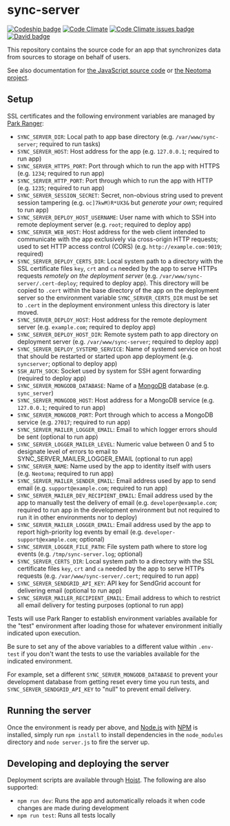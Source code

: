 # sync-server

[![Codeship badge](https://codeship.com/projects/00364600-b0b2-0133-c9a4-72e14e42ee1c/status?branch=master)](https://app.codeship.com/projects/132772)
[![Code Climate](https://codeclimate.com/github/neotoma/sync-server/badges/gpa.svg)](https://codeclimate.com/github/neotoma/sync-server)
[![Code Climate issues badge](https://codeclimate.com/github/neotoma/sync-server/badges/issue_count.svg)](https://codeclimate.com/github/neotoma/sync-server/issues)
[![David badge](https://david-dm.org/neotoma/sync-server.svg)](https://david-dm.org/neotoma/sync-server)

This repository contains the source code for an app that synchronizes data from sources to storage on behalf of users.

See also documentation for [the JavaScript source code](http://neotoma.github.io/sync-server/) or [the Neotoma project](https://github.com/neotoma/documentation).

## Setup

SSL certificates and the following environment variables are managed by [Park Ranger](https://github.com/markmhx/park-ranger):

- `SYNC_SERVER_DIR`: Local path to app base directory (e.g. `/var/www/sync-server`; required to run tasks)
- `SYNC_SERVER_HOST`: Host address for the app (e.g. `127.0.0.1`; required to run app)
- `SYNC_SERVER_HTTPS_PORT`: Port through which to run the app with HTTPS (e.g. `1234`; required to run app)
- `SYNC_SERVER_HTTP_PORT`: Port through which to run the app with HTTP (e.g. `1235`; required to run app)
- `SYNC_SERVER_SESSION_SECRET`: Secret, non-obvious string used to prevent session tampering (e.g. `oc]7kwM)R*UX3&` but *generate your own*; required to run app)
- `SYNC_SERVER_DEPLOY_HOST_USERNAME`: User name with which to SSH into remote deployment server (e.g. `root`; required to deploy app)
- `SYNC_SERVER_WEB_HOST`: Host address for the web client intended to communicate with the app exclusively via cross-origin HTTP requests; used to set HTTP access control (CORS) (e.g. `http://example.com:9019`; required)
- `SYNC_SERVER_DEPLOY_CERTS_DIR`: Local system path to a directory with the SSL certificate files `key`, `crt` and `ca` needed by the app to serve HTTPs requests *remotely on the deployment server* (e.g. `/var/www/sync-server/.cert-deploy`; required to deploy app). This directory will be copied to `.cert` within the base directory of the app on the deployment server so the environment variable `SYNC_SERVER_CERTS_DIR` must be set to `.cert` in the deployment environment unless this directory is later moved.
- `SYNC_SERVER_DEPLOY_HOST`: Host address for the remote deployment server (e.g. `example.com`; required to deploy app)
- `SYNC_SERVER_DEPLOY_HOST_DIR`: Remote system path to app directory on deployment server (e.g. `/var/www/sync-server`; required to deploy app)
- `SYNC_SERVER_DEPLOY_SYSTEMD_SERVICE`: Name of systemd service on host that should be restarted or started upon app deployment (e.g. `syncserver`; optional to deploy app)
- `SSH_AUTH_SOCK`: Socket used by system for SSH agent forwarding (required to deploy app)
- `SYNC_SERVER_MONGODB_DATABASE`: Name of a [MongoDB](http://www.mongodb.org/) database (e.g. `sync_server`)
- `SYNC_SERVER_MONGODB_HOST`: Host address for a MongoDB service (e.g. `127.0.0.1`; required to run app)
- `SYNC_SERVER_MONGODB_PORT`: Port through which to access a MongoDB service (e.g. `27017`; required to run app)
- `SYNC_SERVER_MAILER_LOGGER_EMAIL`: Email to which logger errors should be sent (optional to run app)
- `SYNC_SERVER_LOGGER_MAILER_LEVEL`: Numeric value between 0 and 5 to designate level of errors to email to SYNC_SERVER_MAILER_LOGGER_EMAIL (optional to run app)
- `SYNC_SERVER_NAME`: Name used by the app to identity itself with users (e.g. `Neotoma`; required to run app)
- `SYNC_SERVER_MAILER_SENDER_EMAIL`: Email address used by app to send email (e.g. `support@example.com`; required to run app)
- `SYNC_SERVER_MAILER_DEV_RECIPIENT_EMAIL`: Email address used by the app to manually test the delivery of email (e.g. `developer@example.com`; required to run app in the development environment but not required to run it in other environments nor to deploy)
- `SYNC_SERVER_MAILER_LOGGER_EMAIL`: Email address used by the app to report high-priority log events by email (e.g. `developer-support@example.com`; optional)
- `SYNC_SERVER_LOGGER_FILE_PATH`: File system path where to store log events (e.g. `/tmp/sync-server.log`; optional)
- `SYNC_SERVER_CERTS_DIR`: Local system path to a directory with the SSL certificate files `key`, `crt` and `ca` needed by the app to serve HTTPs requests (e.g. `/var/www/sync-server/.cert`; required to run app)
- `SYNC_SERVER_SENDGRID_API_KEY`: API key for SendGrid account for delivering email (optional to run app)
- `SYNC_SERVER_MAILER_RECIPIENT_EMAIL`: Email address to which to restrict all email delivery for testing purposes (optional to run app)

Tests will use Park Ranger to establish environment variables available for the "test" environment after loading those for whatever environment initially indicated upon execution. 

Be sure to set any of the above variables to a different value within `.env-test` if you don't want the tests to use the variables available for the indicated environment. 

For example, set a different `SYNC_SERVER_MONGODB_DATABASE` to prevent your development database from getting reset every time you run tests, and `SYNC_SERVER_SENDGRID_API_KEY` to "null" to prevent email delivery.

## Running the server

Once the environment is ready per above, and [Node.js](http://nodejs.org/) with [NPM](https://www.npmjs.com/) is installed, simply run `npm install` to install dependencies in the `node_modules` directory and `node server.js` to fire the server up.

## Developing and deploying the server

Deployment scripts are available through [Hoist](https://github.com/markmhx/grunt-hoist). The following are also supported:

- `npm run dev`: Runs the app and automatically reloads it when code changes are made during development
- `npm run test`: Runs all tests locally